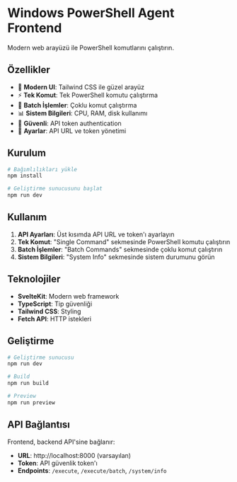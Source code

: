 # Windows PowerShell Agent Frontend

Modern web arayüzü ile PowerShell komutlarını çalıştırın.

## Özellikler

- 🎨 **Modern UI**: Tailwind CSS ile güzel arayüz
- ⚡ **Tek Komut**: Tek PowerShell komutu çalıştırma
- 🔄 **Batch İşlemler**: Çoklu komut çalıştırma
- 📊 **Sistem Bilgileri**: CPU, RAM, disk kullanımı
- 🔐 **Güvenli**: API token authentication
- 💾 **Ayarlar**: API URL ve token yönetimi

## Kurulum

```bash
# Bağımlılıkları yükle
npm install

# Geliştirme sunucusunu başlat
npm run dev
```

## Kullanım

1. **API Ayarları**: Üst kısımda API URL ve token'ı ayarlayın
2. **Tek Komut**: "Single Command" sekmesinde PowerShell komutu çalıştırın
3. **Batch İşlemler**: "Batch Commands" sekmesinde çoklu komut çalıştırın
4. **Sistem Bilgileri**: "System Info" sekmesinde sistem durumunu görün

## Teknolojiler

- **SvelteKit**: Modern web framework
- **TypeScript**: Tip güvenliği
- **Tailwind CSS**: Styling
- **Fetch API**: HTTP istekleri

## Geliştirme

```bash
# Geliştirme sunucusu
npm run dev

# Build
npm run build

# Preview
npm run preview
```

## API Bağlantısı

Frontend, backend API'sine bağlanır:
- **URL**: http://localhost:8000 (varsayılan)
- **Token**: API güvenlik token'ı
- **Endpoints**: `/execute`, `/execute/batch`, `/system/info`
